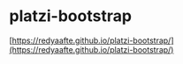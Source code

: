 # platzi-bootstrap

[https://redyaafte.github.io/platzi-bootstrap/](https://redyaafte.github.io/platzi-bootstrap/)
